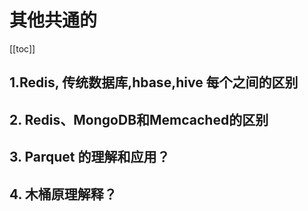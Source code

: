 # 其他共通的

[[toc]]

## 1.Redis, 传统数据库,hbase,hive  每个之间的区别

## 2. Redis、MongoDB和Memcached的区别

## 3. Parquet 的理解和应用？

## 4. 木桶原理解释？